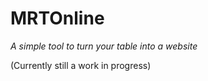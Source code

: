 MRTOnline
=========

*A simple tool to turn your table into a website*

(Currently still a work in progress)
